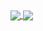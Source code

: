 <a href="https://github.com/alstat">
  <img align="center" src="https://github-readme-stats.vercel.app/api?username=alstat&count_private=true&show_icons=true&theme=algolia" />
</a>
<a href="https://github.com/alstat">
  <img align="center" src="https://github-readme-stats.vercel.app/api/top-langs/?username=alstat&hide=jupyter%20notebook,tex&theme=algolia" />
</a>
